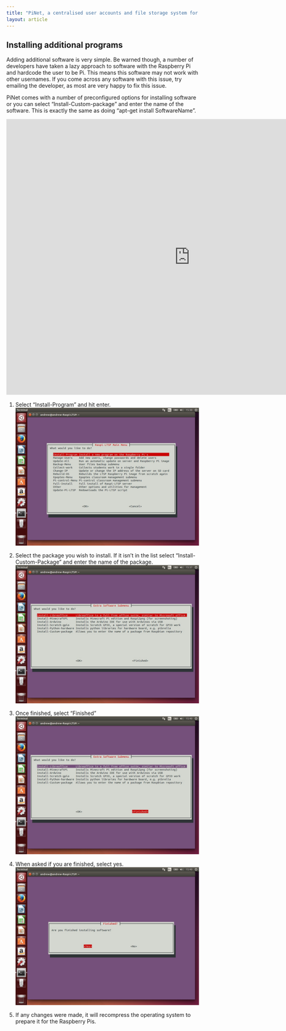 ```yaml
---
title: "PiNet, a centralised user accounts and file storage system for a Raspberry Pi classroom."
layout: article
---
```


Installing additional programs
------------------------------

Adding additional software is very simple. Be warned though, a number of
developers have taken a lazy approach to software with the Raspberry Pi
and hardcode the user to be Pi. This means this software may not work
with other usernames. If you come across any software with this issue,
try emailing the developer, as most are very happy to fix this issue.

PiNet comes with a number of preconfigured options for installing
software or you can select “Install-Custom-package” and enter the name
of the software. This is exactly the same as doing “apt-get install
SoftwareName”.
   
<iframe width="960" height="720" src="https://www.youtube-nocookie.com/embed/9OO2hrsw1Oo?rel=0" frameborder="0" allowfullscreen></iframe>   
   
1.  Select “Install-Program” and hit enter.    
    ![](/assets/images/image37.jpeg)   

2.  Select the package you wish to install. If it isn’t in the list
    select “Install-Custom-Package” and enter the name of the package.   
    ![](/assets/images/image38.jpeg)   

3.  Once finished, select “Finished”    
    ![](/assets/images/image39.jpeg)   

4.  When asked if you are finished, select yes.   
    ![](/assets/images/image40.jpeg)   

5.  If any changes were made, it will recompress the operating system to
    prepare it for the Raspberry Pis.   

